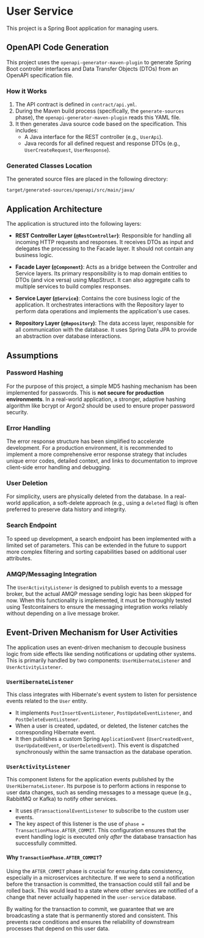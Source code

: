 # User Service

This project is a Spring Boot application for managing users.

## OpenAPI Code Generation

This project uses the `openapi-generator-maven-plugin` to generate Spring Boot controller interfaces and Data Transfer Objects (DTOs) from an OpenAPI specification file.

### How it Works

1.  The API contract is defined in `contract/api.yml`.
2.  During the Maven build process (specifically, the `generate-sources` phase), the `openapi-generator-maven-plugin` reads this YAML file.
3.  It then generates Java source code based on the specification. This includes:
    *   A Java interface for the REST controller (e.g., `UserApi`).
    *   Java records for all defined request and response DTOs (e.g., `UserCreateRequest`, `UserResponse`).

### Generated Classes Location

The generated source files are placed in the following directory:

`target/generated-sources/openapi/src/main/java/`

## Application Architecture

The application is structured into the following layers:

*   **REST Controller Layer (`@RestController`)**: Responsible for handling all incoming HTTP requests and responses. It receives DTOs as input and delegates the processing to the Facade layer. It should not contain any business logic.

*   **Facade Layer (`@Component`)**: Acts as a bridge between the Controller and Service layers. Its primary responsibility is to map domain entities to DTOs (and vice versa) using MapStruct. It can also aggregate calls to multiple services to build complex responses.

*   **Service Layer (`@Service`)**: Contains the core business logic of the application. It orchestrates interactions with the Repository layer to perform data operations and implements the application's use cases.

*   **Repository Layer (`@Repository`)**: The data access layer, responsible for all communication with the database. It uses Spring Data JPA to provide an abstraction over database interactions.

## Assumptions

### Password Hashing

For the purpose of this project, a simple MD5 hashing mechanism has been implemented for passwords. This is **not secure for production environments**. In a real-world application, a stronger, adaptive hashing algorithm like bcrypt or Argon2 should be used to ensure proper password security.

### Error Handling

The error response structure has been simplified to accelerate development. For a production environment, it is recommended to implement a more comprehensive error response strategy that includes unique error codes, detailed context, and links to documentation to improve client-side error handling and debugging.

### User Deletion

For simplicity, users are physically deleted from the database. In a real-world application, a soft-delete approach (e.g., using a `deleted` flag) is often preferred to preserve data history and integrity.

### Search Endpoint

To speed up development, a search endpoint has been implemented with a limited set of parameters. This can be extended in the future to support more complex filtering and sorting capabilities based on additional user attributes.

### AMQP/Messaging Integration

The `UserActivityListener` is designed to publish events to a message broker, but the actual AMQP message sending logic has been skipped for now. When this functionality is implemented, it must be thoroughly tested using Testcontainers to ensure the messaging integration works reliably without depending on a live message broker.

## Event-Driven Mechanism for User Activities

The application uses an event-driven mechanism to decouple business logic from side effects like sending notifications or updating other systems. This is primarily handled by two components: `UserHibernateListener` and `UserActivityListener`.

### `UserHibernateListener`

This class integrates with Hibernate's event system to listen for persistence events related to the `User` entity.

- It implements `PostInsertEventListener`, `PostUpdateEventListener`, and `PostDeleteEventListener`.
- When a user is created, updated, or deleted, the listener catches the corresponding Hibernate event.
- It then publishes a custom Spring `ApplicationEvent` (`UserCreatedEvent`, `UserUpdatedEvent`, or `UserDeletedEvent`). This event is dispatched synchronously within the same transaction as the database operation.

### `UserActivityListener`

This component listens for the application events published by the `UserHibernateListener`. Its purpose is to perform actions in response to user data changes, such as sending messages to a message queue (e.g., RabbitMQ or Kafka) to notify other services.

- It uses `@TransactionalEventListener` to subscribe to the custom user events.
- The key aspect of this listener is the use of `phase = TransactionPhase.AFTER_COMMIT`. This configuration ensures that the event handling logic is executed only *after* the database transaction has successfully committed.

#### Why `TransactionPhase.AFTER_COMMIT`?

Using the `AFTER_COMMIT` phase is crucial for ensuring data consistency, especially in a microservices architecture. If we were to send a notification before the transaction is committed, the transaction could still fail and be rolled back. This would lead to a state where other services are notified of a change that never actually happened in the `user-service` database.

By waiting for the transaction to commit, we guarantee that we are broadcasting a state that is permanently stored and consistent. This prevents race conditions and ensures the reliability of downstream processes that depend on this user data.

